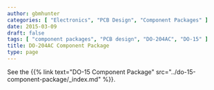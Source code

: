 ```yaml
---
author: gbmhunter
categories: [ "Electronics", "PCB Design", "Component Packages" ]
date: 2015-03-09
draft: false
tags: [ "component packages", "PCB design", "DO-204AC", "DO-15" ]
title: DO-204AC Component Package
type: page
---
```


See the {{% link text="DO-15 Component Package" src="../do-15-component-package/_index.md" %}}.
